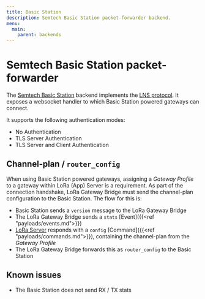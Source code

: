 ```yaml
---
title: Basic Station
description: Semtech Basic Station packet-forwarder backend.
menu:
  main:
    parent: backends
---
```


# Semtech Basic Station packet-forwarder

The [Semtech Basic Station](https://doc.sm.tc/station/) backend implements
the [LNS protocol](https://doc.sm.tc/station/tcproto.html). It exposes a
websocket handler to which Basic Station powered gateways can connect.

It supports the following authentication modes:

* No Authentication
* TLS Server Authentication
* TLS Server and Client Authentication

## Channel-plan / `router_config`

When using Basic Station powered gateways, assigning a _Gateway Profile_ to a
gateway within LoRa (App) Server is a requirement. As part of the connection
handshake, LoRa Gateway Bridge must send the channel-plan configuration to the
Basic Station. The flow for this is:

* Basic Station sends a `version` message to the LoRa Gateway Bridge
* The LoRa Gateway Bridge sends a `stats` [Event]({{<ref "payloads/events.md">}})
* [LoRa Server](/loraserver/) responds with a `config` [Command]({{<ref "payloads/commands.md">}}), containing the channel-plan from the _Gateway Profile_
* The LoRa Gateway Bridge forwards this as `router_config` to the Basic Station

## Known issues

* The Basic Station does not send RX / TX stats

